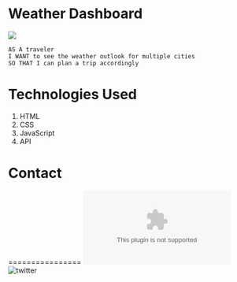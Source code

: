 # Weather Dashboard
![](https://img.shields.io/badge/weather-dashboard-181717?style=social&logo=mySQL)


```
AS A traveler
I WANT to see the weather outlook for multiple cities
SO THAT I can plan a trip accordingly
```

# Technologies Used

1. HTML
2. CSS
3. JavaScript
4. API


# Contact
================
![email](mailto:k.yoannon@gmail.com)
![twitter](https://twitter.com/Ros3p3tal)

